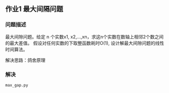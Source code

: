 ## 作业1 最大间隔问题
### 问题描述

最大间隙问题。给定 n 个实数x1, x2,…,xn，求这n个实数在数轴上相邻2个数之间的最大差值。
假设对任何实数的下取整函数耗时O(1), 设计解最大间隙问题的线性时间算法。

解决思路：鸽舍原理

### 解决
    max_gap.py
